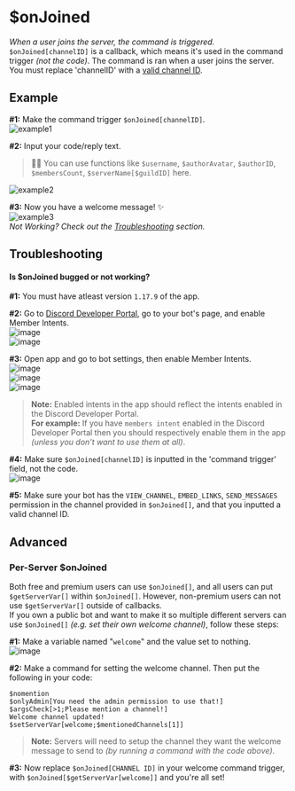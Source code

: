 # $onJoined
*When a user joins the server, the command is triggered.*\
`$onJoined[channelID]` is a callback, which means it's used in the command trigger *(not the code)*. The command is ran when a user joins the server. You must replace 'channelID' with a [valid channel ID](https://support.discord.com/hc/en-us/articles/206346498-Where-can-I-find-my-User-Server-Message-ID-).

## Example
**#1:** Make the command trigger `$onJoined[channelID]`.\
![example1](https://user-images.githubusercontent.com/69215413/129490506-c91a77b7-ed71-4dc5-9460-d4ec409b36d4.png)

**#2:** Input your code/reply text.
> 🧙‍♂️ You can use functions like `$username`, `$authorAvatar`, `$authorID`, `$membersCount`, `$serverName[$guildID]` here.

![example2](https://user-images.githubusercontent.com/69215413/129490390-98471c1a-6d76-4543-96d1-1f428bfdd8bc.png)

**#3:** Now you have a welcome message! ✨\
![example3](https://user-images.githubusercontent.com/69215413/129490365-d995c6d6-bbfc-4e37-a726-31f505023988.png)\
*Not Working? Check out the [Troubleshooting](#troubleshooting) section.*

## Troubleshooting
#### Is $onJoined bugged or not working? 

**#1:** You must have atleast version `1.17.9` of the app.

**#2:** Go to [Discord Developer Portal](https://discord.com/developers/applications), go to your bot's page, and enable Member Intents.\
![image](https://user-images.githubusercontent.com/69215413/113423563-b83b3000-939c-11eb-8a71-8eaa53d20f2d.png)\
![image](https://user-images.githubusercontent.com/69215413/113423634-d6089500-939c-11eb-8d2c-083ac87ff66b.png)

**#3:** Open app and go to bot settings, then enable Member Intents.\
![image](https://user-images.githubusercontent.com/69215413/129490310-1653423f-455a-462e-82cb-43a13fa5d899.png)\
![image](https://user-images.githubusercontent.com/69215413/129490262-01fbcaac-aa28-4d8a-9ff1-3391d8b78f29.png)\
![image](https://user-images.githubusercontent.com/69215413/129490261-bdaf1dab-f3d0-4635-92cc-2aa4af02df59.png)

> **Note:** Enabled intents in the app should reflect the intents enabled in the Discord Developer Portal.\
**For example:** If you have `members intent` enabled in the Discord Developer Portal then you should respectively
enable them in the app *(unless you don't want to use them at all)*.

**#4:** Make sure `$onJoined[channelID]` is inputted in the 'command trigger' field, not the code.\
![image](https://user-images.githubusercontent.com/69215413/113423759-09e3ba80-939d-11eb-95c2-1fe7860f3887.png)

**#5:** Make sure your bot has the `VIEW_CHANNEL`, `EMBED_LINKS`, `SEND_MESSAGES` permission in the channel provided in `$onJoined[]`, and that you inputted a valid channel ID.

## Advanced
### Per-Server $onJoined
Both free and premium users can use `$onJoined[]`, and all users can put `$getServerVar[]` within `$onJoined[]`. However, non-premium users can not use `$getServerVar[]` outside of callbacks.\
If you own a public bot and want to make it so multiple different servers can use `$onJoined[]` *(e.g. set their own welcome channel)*, follow these steps:

**#1:** Make a variable named "`welcome`" and the value set to nothing.\
![image](https://user-images.githubusercontent.com/69215413/129489884-9338482c-ab9f-4847-ba01-c618ab746091.png)

**#2:** Make a command for setting the welcome channel. Then put the following in your code:
```
$nomention
$onlyAdmin[You need the admin permission to use that!]
$argsCheck[>1;Please mention a channel!]
Welcome channel updated!
$setServerVar[welcome;$mentionedChannels[1]]
```
> **Note:** Servers will need to setup the channel they want the welcome message to send to *(by running a command with the code above)*.

**#3:** Now replace `$onJoined[CHANNEL ID]` in your welcome command trigger, with `$onJoined[$getServerVar[welcome]]` and you're all set!
